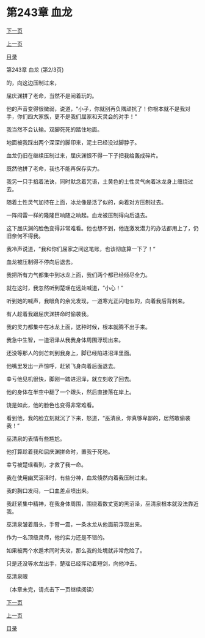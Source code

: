 <h1>第243章   血龙</h1>
            <div><p><a href="./728_%E7%AC%AC243%E7%AB%A0_%E8%A1%80%E9%BE%99.md">下一页</a></p><p><a href="./726_%E7%AC%AC243%E7%AB%A0_%E8%A1%80%E9%BE%99.md">上一页</a></p><p><a href="../">目录</a></p></div>
            <div><p>第243章   血龙 (第2/3页)</p><p>的，向这边压制过来，</p><p>屈庆渊拼了老命，当然不是闹着玩的。</p><p>他的声音变得很微弱，说道，“小子，你就别再负隅顽抗了！你根本就不是我对手，你们四大家族，更不是我们屈家和天灵会的对手！“</p><p>我当然不会认输。双脚死死的踏住地面。</p><p>地面被我踩出两个深深的脚印来，泥土已经没过脚脖子。</p><p>血龙仍旧在继续压制过来，屈庆渊恨不得一下子把我给轰成碎片。</p><p>既然他拼了老命，我也不能再保存实力。</p><p>我另一只手掐着法诀，同时默念着咒语，土黄色的土性灵气向着冰龙身上缠绕过去。</p><p>随着土性灵气加持在上面，冰龙像是活了似的，向着对方压制过去。</p><p>一阵闷雷一样的隆隆巨响随之响起。血龙被压制得向后退去。</p><p>这下屈庆渊的脸色变得非常难看。他也想不到，他连激发潜力的办法都用上了，仍旧奈何不得我。</p><p>我冷声说道，“我和你们屈家之间这笔账，也该彻底算一下了！“</p><p>血龙被压制得不停向后退去。</p><p>我把所有力气都集中到冰龙上面，我们两个都已经倾尽全力。</p><p>就在这时，我忽然听到楚瑶在远处喊道，“小心！“</p><p>听到她的喊声，我眼角的余光发现，一道寒光正闪电似的，向着我后背刺来。</p><p>有人趁着我跟屈庆渊拼命时偷袭我。</p><p>我的灵力都集中在冰龙上面，这种时候，根本就腾不出手来。</p><p>我急中生智，一道沼泽从我我身体周围浮现出来。</p><p>还没等那人的剑芒刺到我身上，脚已经陷进沼泽里面。</p><p>他嘴里发出一声惊呼，赶紧飞身向着后面退去。</p><p>幸亏他见机很快，脚刚一踏进沼泽，就立刻收了回去。</p><p>他的身体在半空中翻了一个跟头，然后直接落在岸上。</p><p>饶是如此，他的脸色也变得非常难看。</p><p>看到他，我的脸立刻就沉了下来，怒道，“巫清泉，你真够卑鄙的，居然敢偷袭我！“</p><p>巫清泉的表情有些尴尬。</p><p>他打算趁着我和屈庆渊拼命时，置我于死地。</p><p>幸亏被楚瑶看到，才救了我一命。</p><p>我在使用幽冥沼泽时，有些分神，血龙倏然向着我压制过来。</p><p>我的胸口发闷，一口血差点喷出来。</p><p>我赶紧集中精神，在我身体周围，围绕着数丈宽的黑沼泽，巫清泉根本就没法靠近我。</p><p>巫清泉皱着眉头，手臂一震，一条水龙从他面前浮现出来。</p><p>作为一名顶级灵师，他的实力还是不错的。</p><p>如果被两个水遁术同时夹攻，那么我的处境就非常危险了。</p><p>只是还没等水龙出手，楚瑶已经挥动着短剑，向他冲去。</p><p>巫清泉眼</p><p>（本章未完，请点击下一页继续阅读）</p></div>
            <div><p><a href="./728_%E7%AC%AC243%E7%AB%A0_%E8%A1%80%E9%BE%99.md">下一页</a></p><p><a href="./726_%E7%AC%AC243%E7%AB%A0_%E8%A1%80%E9%BE%99.md">上一页</a></p><p><a href="../">目录</a></p></div>